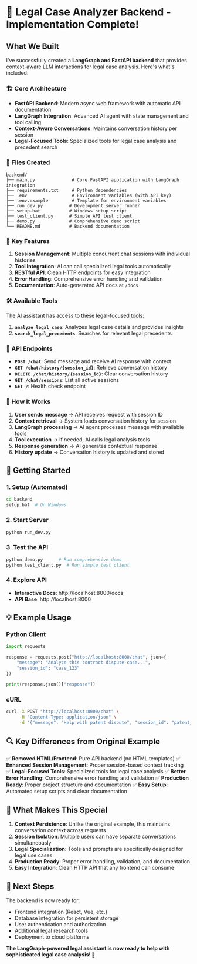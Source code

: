 # 🎉 Legal Case Analyzer Backend - Implementation Complete!

## What We Built

I've successfully created a **LangGraph and FastAPI backend** that provides context-aware LLM interactions for legal case analysis. Here's what's included:

### 🏗️ Core Architecture

- **FastAPI Backend**: Modern async web framework with automatic API documentation
- **LangGraph Integration**: Advanced AI agent with state management and tool calling
- **Context-Aware Conversations**: Maintains conversation history per session
- **Legal-Focused Tools**: Specialized tools for legal case analysis and precedent search

### 📁 Files Created

```
backend/
├── main.py              # Core FastAPI application with LangGraph integration
├── requirements.txt     # Python dependencies
├── .env                 # Environment variables (with API key)
├── .env.example         # Template for environment variables  
├── run_dev.py          # Development server runner
├── setup.bat           # Windows setup script
├── test_client.py      # Simple API test client
├── demo.py             # Comprehensive demo script
└── README.md           # Backend documentation
```

### 🔧 Key Features

1. **Session Management**: Multiple concurrent chat sessions with individual histories
2. **Tool Integration**: AI can call specialized legal tools automatically
3. **RESTful API**: Clean HTTP endpoints for easy integration
4. **Error Handling**: Comprehensive error handling and validation
5. **Documentation**: Auto-generated API docs at `/docs`

### 🛠️ Available Tools

The AI assistant has access to these legal-focused tools:

1. **`analyze_legal_case`**: Analyzes legal case details and provides insights
2. **`search_legal_precedents`**: Searches for relevant legal precedents

### 🚀 API Endpoints

- **`POST /chat`**: Send message and receive AI response with context
- **`GET /chat/history/{session_id}`**: Retrieve conversation history  
- **`DELETE /chat/history/{session_id}`**: Clear conversation history
- **`GET /chat/sessions`**: List all active sessions
- **`GET /`**: Health check endpoint

### 📖 How It Works

1. **User sends message** → API receives request with session ID
2. **Context retrieval** → System loads conversation history for session
3. **LangGraph processing** → AI agent processes message with available tools
4. **Tool execution** → If needed, AI calls legal analysis tools
5. **Response generation** → AI generates contextual response
6. **History update** → Conversation history is updated and stored

## 🚀 Getting Started

### 1. Setup (Automated)
```bash
cd backend
setup.bat  # On Windows
```

### 2. Start Server
```bash
python run_dev.py
```

### 3. Test the API
```bash
python demo.py      # Run comprehensive demo
python test_client.py  # Run simple test client
```

### 4. Explore API
- **Interactive Docs**: http://localhost:8000/docs
- **API Base**: http://localhost:8000

## 💡 Example Usage

### Python Client
```python
import requests

response = requests.post("http://localhost:8000/chat", json={
    "message": "Analyze this contract dispute case...",
    "session_id": "case_123"
})

print(response.json()["response"])
```

### cURL
```bash
curl -X POST "http://localhost:8000/chat" \
     -H "Content-Type: application/json" \
     -d '{"message": "Help with patent dispute", "session_id": "patent_case"}'
```

## 🔍 Key Differences from Original Example

✅ **Removed HTML/Frontend**: Pure API backend (no HTML templates)
✅ **Enhanced Session Management**: Proper session-based context tracking  
✅ **Legal-Focused Tools**: Specialized tools for legal case analysis
✅ **Better Error Handling**: Comprehensive error handling and validation
✅ **Production Ready**: Proper project structure and documentation
✅ **Easy Setup**: Automated setup scripts and clear documentation

## 🎯 What Makes This Special

1. **Context Persistence**: Unlike the original example, this maintains conversation context across requests
2. **Session Isolation**: Multiple users can have separate conversations simultaneously  
3. **Legal Specialization**: Tools and prompts are specifically designed for legal use cases
4. **Production Ready**: Proper error handling, validation, and documentation
5. **Easy Integration**: Clean HTTP API that any frontend can consume

## 🔮 Next Steps

The backend is now ready for:
- Frontend integration (React, Vue, etc.)
- Database integration for persistent storage
- User authentication and authorization
- Additional legal research tools
- Deployment to cloud platforms

**The LangGraph-powered legal assistant is now ready to help with sophisticated legal case analysis! 🎉**
